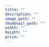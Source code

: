 ```yaml
--- 
title: "" 
description: "" 
image_path: "" 
thumbnail_path: ""
width: "" 
height: ""  
price: "" 
--- 
```

